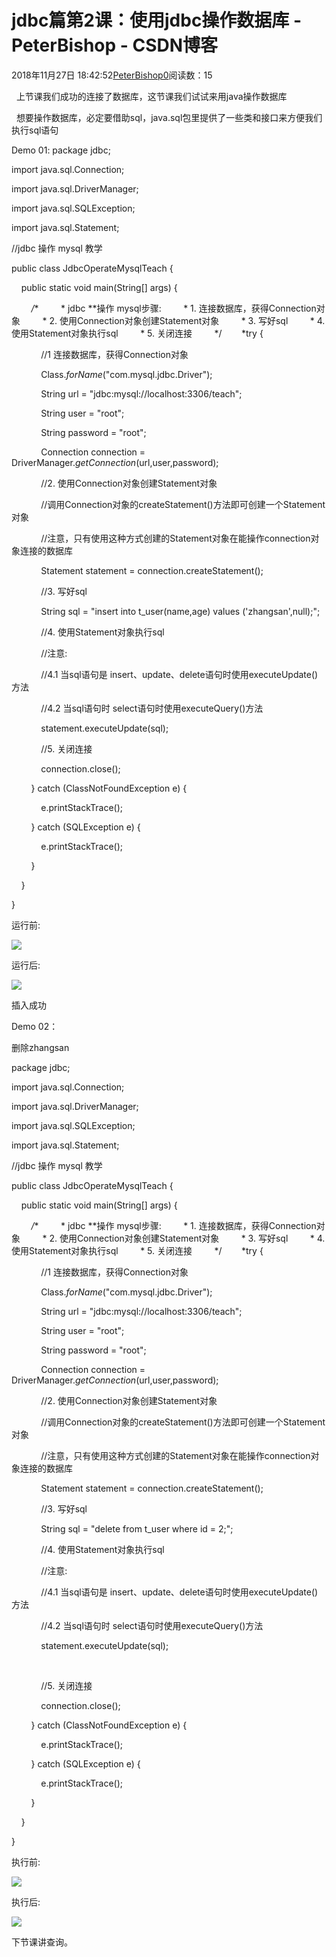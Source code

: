 # jdbc篇第2课：使用jdbc操作数据库 - PeterBishop - CSDN博客





2018年11月27日 18:42:52[PeterBishop0](https://me.csdn.net/qq_40061421)阅读数：15








  上节课我们成功的连接了数据库，这节课我们试试来用java操作数据库



  想要操作数据库，必定要借助sql，java.sql包里提供了一些类和接口来方便我们执行sql语句



Demo 01:
package jdbc;



import java.sql.Connection;

import java.sql.DriverManager;

import java.sql.SQLException;

import java.sql.Statement;



//jdbc 操作 mysql 教学

public class JdbcOperateMysqlTeach {



    public static void main(String[] args) {

        */**         * jdbc **操作 mysql步骤:         * 1. 连接数据库，获得Connection对象         * 2. 使用Connection对象创建Statement对象         * 3. 写好sql         * 4. 使用Statement对象执行sql         * 5. 关闭连接         */        *try {

            //1 连接数据库，获得Connection对象

            Class.*forName*("com.mysql.jdbc.Driver");



            String url = "jdbc:mysql://localhost:3306/teach";

            String user = "root";

            String password = "root";



            Connection connection = DriverManager.*getConnection*(url,user,password);



            //2. 使用Connection对象创建Statement对象

            //调用Connection对象的createStatement()方法即可创建一个Statement对象

            //注意，只有使用这种方式创建的Statement对象在能操作connection对象连接的数据库

            Statement statement = connection.createStatement();



            //3. 写好sql

            String sql = "insert into t_user(name,age) values ('zhangsan',null);";



            //4. 使用Statement对象执行sql

            //注意:

            //4.1 当sql语句是 insert、update、delete语句时使用executeUpdate()方法

            //4.2 当sql语句时 select语句时使用executeQuery()方法

            statement.executeUpdate(sql);



            //5. 关闭连接

            connection.close();

        } catch (ClassNotFoundException e) {

            e.printStackTrace();

        } catch (SQLException e) {

            e.printStackTrace();

        }

    }

}


运行前:

![](https://img-blog.csdnimg.cn/20181127181855489.png)



运行后:

![](https://img-blog.csdnimg.cn/20181127181900653.png)



插入成功



Demo 02：

删除zhangsan


package jdbc;



import java.sql.Connection;

import java.sql.DriverManager;

import java.sql.SQLException;

import java.sql.Statement;



//jdbc 操作 mysql 教学

public class JdbcOperateMysqlTeach {



    public static void main(String[] args) {

        */**         * jdbc **操作 mysql步骤:         * 1. 连接数据库，获得Connection对象         * 2. 使用Connection对象创建Statement对象         * 3. 写好sql         * 4. 使用Statement对象执行sql         * 5. 关闭连接         */        *try {

            //1 连接数据库，获得Connection对象

            Class.*forName*("com.mysql.jdbc.Driver");



            String url = "jdbc:mysql://localhost:3306/teach";

            String user = "root";

            String password = "root";



            Connection connection = DriverManager.*getConnection*(url,user,password);



            //2. 使用Connection对象创建Statement对象

            //调用Connection对象的createStatement()方法即可创建一个Statement对象

            //注意，只有使用这种方式创建的Statement对象在能操作connection对象连接的数据库

            Statement statement = connection.createStatement();



            //3. 写好sql

            String sql = "delete from t_user where id = 2;";



            //4. 使用Statement对象执行sql

            //注意:

            //4.1 当sql语句是 insert、update、delete语句时使用executeUpdate()方法

            //4.2 当sql语句时 select语句时使用executeQuery()方法

            statement.executeUpdate(sql);

            



            //5. 关闭连接

            connection.close();

        } catch (ClassNotFoundException e) {

            e.printStackTrace();

        } catch (SQLException e) {

            e.printStackTrace();

        }

    }

}


执行前:

![](https://img-blog.csdnimg.cn/20181127181835612.png)



执行后:

![](https://img-blog.csdnimg.cn/20181127181843121.png)



下节课讲查询。



